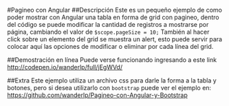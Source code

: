 #Pagineo con Angular
##Descripción
Este es un pequeño ejemplo de como poder mostrar con Angular una tabla en forma de grid con pagineo, dentro del código se puede modificar la cantidad de registros a mostrarse por página, cambiando el valor de <code>$scope.pageSize = 10;</code>
También al hacer click sobre un elemento del grid se muestra un alert, esto puede servir para colocar aquí las opciones de modificar o eliminar por cada línea del grid.

##Demostración en línea
Puede verse funcionando ingresando a este link http://codepen.io/wanderlp/full/jEgWVd/

##Extra
Este ejemplo utiliza un archivo css para darle la forma a la tabla y botones, pero si desea utilizarlo con <code>bootstrap</code> puede ver el ejemplo en: <a href='https://github.com/wanderlp/Pagineo-con-Angular-y-Bootstrap'>https://github.com/wanderlp/Pagineo-con-Angular-y-Bootstrap</a>
